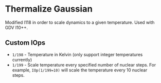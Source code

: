 # Thermalize Gaussian

Modified l118 in order to scale dynamics to a given temperature. Used with GDV I10++.

## Custom IOps

* `1/198` - Temperature in Kelvin (only support integer temperatures currently)
* `1/199` - Scale temperature every specified number of nuclear steps. For example, `IOp(1/199=10)` will scale the temperature every 10 nuclear steps.
